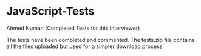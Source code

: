 # JavaScript-Tests
Ahmed Numan (Completed Tests for this Interviewer)

The tests have been completed and commented.
The tests.zip file contains all the files uploaded but used for a simpler download process
